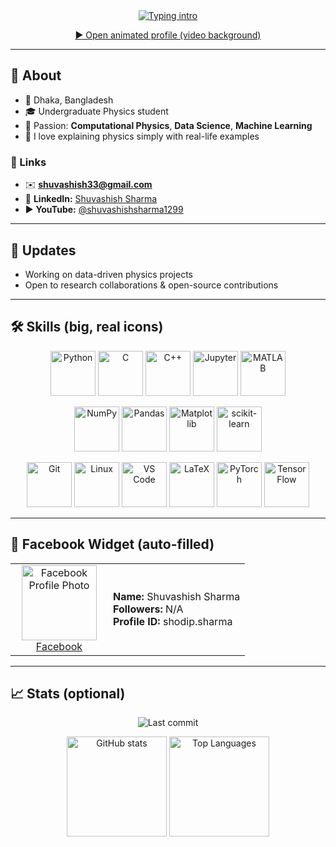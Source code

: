 <div align="center">
  <!-- Typing: first 'Hi', then others (white-friendly) -->
  <a href="https://git.io/typing-svg">
    <img
      src="https://readme-typing-svg.demolab.com?font=Fira+Code&weight=700&size=28&duration=2200&pause=500&color=000000&center=true&vCenter=true&repeat=true&width=900&background=FFFFFF00&lines=Hi%20%F0%9F%91%8B;I'm%20Shuvashish%20Sharma;Undergraduate%20Physics%20Student;Computational%20Physics%20Enthusiast;Data%20Science%20%26%20Machine%20Learning"
      alt="Typing intro"
    />
  </a>

  <!-- (README can't have true background video) -->
  <p>
    <a href="https://YOUR-USERNAME.github.io/" target="_blank">▶ Open animated profile (video background)</a>
  </p>
</div>

---

## 👤 About
- 📍 Dhaka, Bangladesh  
- 🎓 Undergraduate Physics student  
- 🔭 Passion: **Computational Physics**, **Data Science**, **Machine Learning**  
- 🧠 I love explaining physics simply with real-life examples

### 🔗 Links
- ✉️ **shuvashish33@gmail.com**  
- 🔗 **LinkedIn:** [Shuvashish Sharma](https://www.linkedin.com/in/shuvashish-sharma-a95b27199)  
- ▶️ **YouTube:** [@shuvashishsharma1299](https://www.youtube.com/@shuvashishsharma1299)

---

## 🔄 Updates
- Working on data-driven physics projects  
- Open to research collaborations & open-source contributions

---

## 🛠️ Skills (big, real icons)

<!-- Row 1 -->
<p align="center">
  <img src="https://cdn.jsdelivr.net/gh/devicons/devicon/icons/python/python-original.svg" height="72" alt="Python" />
  <img src="https://cdn.jsdelivr.net/gh/devicons/devicon/icons/c/c-original.svg" height="72" alt="C" />
  <img src="https://cdn.jsdelivr.net/gh/devicons/devicon/icons/cplusplus/cplusplus-original.svg" height="72" alt="C++" />
  <img src="https://cdn.jsdelivr.net/gh/devicons/devicon/icons/jupyter/jupyter-original.svg" height="72" alt="Jupyter" />
  <img src="https://cdn.jsdelivr.net/gh/devicons/devicon/icons/matlab/matlab-original.svg" height="72" alt="MATLAB" />
</p>

<!-- Row 2 -->
<p align="center">
  <img src="https://cdn.jsdelivr.net/gh/devicons/devicon/icons/numpy/numpy-original.svg" height="72" alt="NumPy" />
  <img src="https://cdn.jsdelivr.net/gh/devicons/devicon/icons/pandas/pandas-original.svg" height="72" alt="Pandas" />
  <img src="https://cdn.jsdelivr.net/gh/devicons/devicon/icons/matplotlib/matplotlib-original.svg" height="72" alt="Matplotlib" />
  <img src="https://cdn.jsdelivr.net/gh/devicons/devicon/icons/scikitlearn/scikitlearn-original.svg" height="72" alt="scikit-learn" />
</p>

<!-- Row 3 (extras) -->
<p align="center">
  <img src="https://cdn.jsdelivr.net/gh/devicons/devicon/icons/git/git-original.svg" height="72" alt="Git" />
  <img src="https://cdn.jsdelivr.net/gh/devicons/devicon/icons/linux/linux-original.svg" height="72" alt="Linux" />
  <img src="https://cdn.jsdelivr.net/gh/devicons/devicon/icons/vscode/vscode-original.svg" height="72" alt="VS Code" />
  <img src="https://cdn.jsdelivr.net/gh/devicons/devicon/icons/latex/latex-original.svg" height="72" alt="LaTeX" />
  <img src="https://cdn.jsdelivr.net/gh/devicons/devicon/icons/pytorch/pytorch-original.svg" height="72" alt="PyTorch" />
  <img src="https://cdn.jsdelivr.net/gh/devicons/devicon/icons/tensorflow/tensorflow-original.svg" height="72" alt="TensorFlow" />
</p>

---

## 👥 Facebook Widget (auto-filled)

<table>
  <tr>
    <td width="140" align="center">
      <!-- FB profile pic (must be public to display) -->
      <a href="https://facebook.com/shodip.sharma">
        <img src="https://graph.facebook.com/shodip.sharma/picture?type=large"
             alt="Facebook Profile Photo"
             width="120" />
      </a>
      <div><a href="https://facebook.com/shodip.sharma">Facebook</a></div>
    </td>
    <td>
      <strong>Name:</strong> <!--FB_NAME-->Shuvashish Sharma<!--/FB_NAME--><br/>
      <strong>Followers:</strong> <!--FB_FOLLOWERS-->N/A<!--/FB_FOLLOWERS--><br/>
      <strong>Profile ID:</strong> <!--FB_ID-->shodip.sharma<!--/FB_ID-->
    </td>
  </tr>
</table>

---

## 📈 Stats (optional)
<p align="center">
  <img src="https://img.shields.io/github/last-commit/Shuvashish33-lab/Shuvashish33-lab?logo=github&label=Last%20commit" alt="Last commit"/>
</p>
<p align="center">
  <img src="https://github-readme-stats.vercel.app/api?username=Shuvashish33-lab&show_icons=true&theme=default" height="160" alt="GitHub stats"/>
  <img src="https://github-readme-stats.vercel.app/api/top-langs/?username=Shuvashish33-lab&layout=compact&theme=default" height="160" alt="Top Languages"/>
</p>

<!--
Notes:
- GitHub README can't set a true page background video; use GitHub Pages for that.
- FB followers/name can auto-update via the workflow below.
-->
